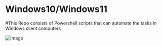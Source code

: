 # Windows10/Windows11
#This Repo consists of Powershell scripts that can automate the tasks in Windows client computers


![image](https://github.com/PaulNiklausPraveen/Windows10/assets/62203157/da03c96f-578d-45b7-b490-12ef0f6706b3)
